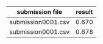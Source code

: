 |submission file | result  |
|--------- | ----- |
|submission0001.csv |  0.670 | 
|submission0001.csv |  0.678 | 
